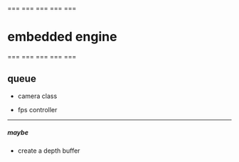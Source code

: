=== === === === ===
# embedded engine #
=== === === === ===

## queue ##

 - camera class

 - fps controller

---

##### maybe #####

 - create a depth buffer


